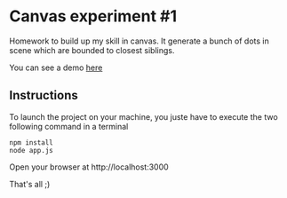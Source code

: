 # Canvas experiment #1
Homework to build up my skill in canvas. It generate a bunch of dots in scene which are bounded to closest siblings.

You can see a demo [here](http://ptiswitz.github.io/atoms/)

## Instructions
To launch the project on your machine, you juste have to execute the two following command in a terminal

```
npm install
node app.js
```

Open your browser at http://localhost:3000

That's all ;)
